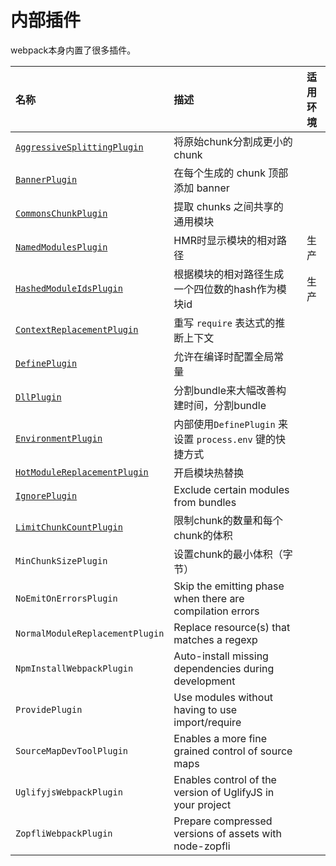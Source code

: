 # 内部插件

webpack本身内置了很多插件。

| 名称 | 描述 | 适用环境 |
| :--- | :--- | :---: |
| [`AggressiveSplittingPlugin`](//Plugins/internal/AggressiveSplittingPlugin.md) | 将原始chunk分割成更小的chunk |  |
| [`BannerPlugin`](/Plugins/internal/BannerPlugin.md) | 在每个生成的 chunk 顶部添加 banner |  |
| [`CommonsChunkPlugin`](/Plugins/internal/CommonsChunkPlugin.md) | 提取 chunks 之间共享的通用模块 |  |
| [`NamedModulesPlugin`](/Plugins/internal/NamedModulesPlugin.md) | HMR时显示模块的相对路径 | 生产 |
| [`HashedModuleIdsPlugin`](/Plugins/internal/HashedModuleIdsPlugin.md) | 根据模块的相对路径生成一个四位数的hash作为模块id | 生产 |
| [`ContextReplacementPlugin`](/Plugins/internal/ContextReplacementPlugin.md) | 重写 `require` 表达式的推断上下文 |  |
| [`DefinePlugin`](/Plugins/internal/DefinePlugin.md) | 允许在编译时配置全局常量 |  |
| [`DllPlugin`](/Plugins/internal/DllPlugin.md) | 分割bundle来大幅改善构建时间，分割bundle |  |
| [`EnvironmentPlugin`](/Plugins/internal/EnvironmentPlugin.md) | 内部使用`DefinePlugin` 来设置 `process.env` 键的快捷方式 |  |
| [`HotModuleReplacementPlugin`](/Plugins/internal/HotModuleReplacementPlugin.md) | 开启模块热替换 |  |
| [`IgnorePlugin`](/Plugins/internal/IgnorePlugin.md) | Exclude certain modules from bundles |  |
| [`LimitChunkCountPlugin`](/Plugins/internal/LimitChunkCountPlugin.md) | 限制chunk的数量和每个chunk的体积 |  |
| `MinChunkSizePlugin` | 设置chunk的最小体积（字节） |  |
| `NoEmitOnErrorsPlugin` | Skip the emitting phase when there are compilation errors |  |
| `NormalModuleReplacementPlugin` | Replace resource\(s\) that matches a regexp |  |
| `NpmInstallWebpackPlugin` | Auto-install missing dependencies during development |  |
| `ProvidePlugin` | Use modules without having to use import/require |  |
| `SourceMapDevToolPlugin` | Enables a more fine grained control of source maps |  |
| `UglifyjsWebpackPlugin` | Enables control of the version of UglifyJS in your project |  |
| `ZopfliWebpackPlugin` | Prepare compressed versions of assets with node-zopfli |  |




